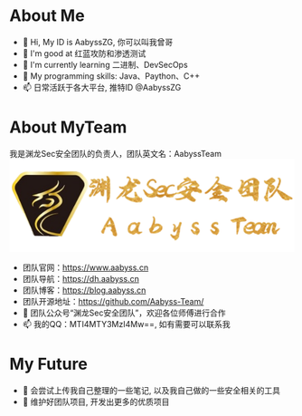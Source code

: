 # About Me
- 👋 Hi, My ID is AabyssZG, 你可以叫我曾哥
- 👀 I'm good at 红蓝攻防和渗透测试
- 🌱 I'm currently learning 二进制、DevSecOps
- 💞️ My programming skills: Java、Paython、C++
- 📫 日常活跃于各大平台, 推特ID @AabyssZG

# About MyTeam
我是渊龙Sec安全团队的负责人，团队英文名：AabyssTeam
![TeamLogo](TeamLogo.png)

- 团队官网：https://www.aabyss.cn
- 团队导航：https://dh.aabyss.cn
- 团队博客：https://blog.aabyss.cn
- 团队开源地址：https://github.com/Aabyss-Team/
- 💞️ 团队公众号“渊龙Sec安全团队”，欢迎各位师傅进行合作
- 📫 我的QQ：MTI4MTY3MzI4Mw==, 如有需要可以联系我

# My Future
- 👀 会尝试上传我自己整理的一些笔记, 以及我自己做的一些安全相关的工具
- 🌱 维护好团队项目, 开发出更多的优质项目
